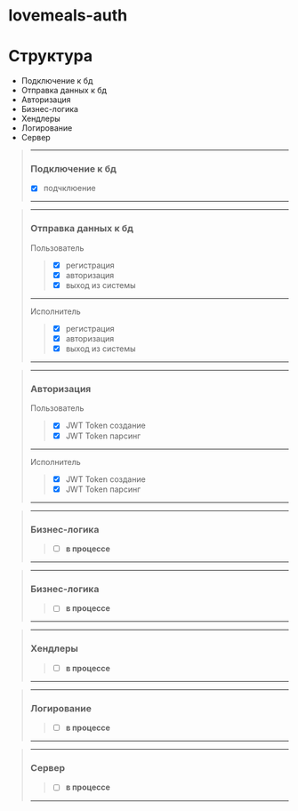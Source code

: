 # lovemeals-auth

# Структура 
- Подключение к бд
- Отправка данных к бд
- Авторизация
- Бизнес-логика
- Хендлеры
- Логирование
- Сервер

> ___
>### Подключение к бд
>- [x] подчклюение
> ___

> ___
>### Отправка данных к бд
> Пользователь
>> - [x] регистрация 
>> - [x] авторизация
>> - [x] выход из системы
> ___
> Исполнитель
>> - [x] регистрация 
>> - [x] авторизация
>> - [x] выход из системы
> ___

> ___
>### Авторизация 
> Пользователь
>> - [x] JWT Token создание
>> - [x] JWT Token парсинг
> ___
> Исполнитель
>> - [x] JWT Token создание
>> - [x] JWT Token парсинг
> ___

> ___
>### Бизнес-логика
>> - [ ] **в процессе**
> ___

> ___
> ### Бизнес-логика
>> - [ ]  **в процессе**
> ___

> ___
> ### Хендлеры
>> - [ ] **в процессе** 
> ___

> ___
> ### Логирование
>> - [ ] **в процессе** 
> ___

> ___
> ### Сервер
>> - [ ] **в процессе** 
> ___
